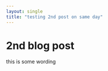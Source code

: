 ```yaml
---
layout: single
title: "testing 2nd post on same day"
---
```

# 2nd blog post
this is some wording
